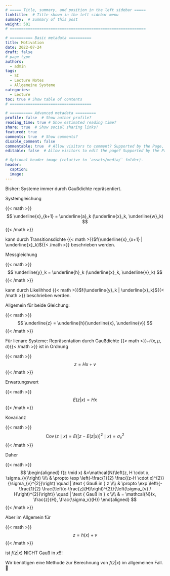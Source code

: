 ```yaml
---
# ===== Title, summary, and position in the left sidebar =====
linktitle:  # Title shown in the left sidebar menu
summary:  # Summary of this post
weight: 501
# ============================================================

# ========== Basic metadata ==========
title: Motivation
date: 2022-07-24
draft: false
# page type
authors:
  - admin
tags:
  - SI
  - Lecture Notes
  - Allgemeine Systeme
categories:
  - Lecture
toc: true # Show table of contents
# ====================================

# ========== Advanced metadata =========
profile: false  # Show author profile?
reading_time: true # Show estimated reading time?
share: true  # Show social sharing links?
featured: true
comments: true  # Show comments?
disable_comment: false
commentable: true  # Allow visitors to comment? Supported by the Page, Post, and Book content types.
editable: false  # Allow visitors to edit the page? Supported by the Page, Post, and Book content types.

# Optional header image (relative to `assets/media/` folder).
header:
  caption: 
  image:  
---
```


Bisher: Systeme immer durch Gaußdichte repräsentiert.

Systemgleichung

{{< math >}}
$$
\underline{x}_{k+1} = \underline{a}_k (\underline{x}_k, \underline{w}_k)
$$
{{< /math >}} 

kann durch Transitionsdichte {{< math >}}$f(\underline{x}_{x+1} | \underline{x}_k)${{< /math >}} beschrieben werden.

Messgleichung

{{< math >}}
$$
\underline{y}_k = \underline{h}_k (\underline{x}_k, \underline{v}_k)
$$
{{< /math >}} 

kann durch Likelihhod {{< math >}}$f(\underline{y}_k | \underline{x}_k)${{< /math >}} beschrieben werden.

Allgemein für beide Gleichung:

{{< math >}}
$$
\underline{z} = \underline{h}(\underline{x}, \underline{v})
$$
{{< /math >}} 

Für lienare Systeme: Repräsentation durch Gaußdichte {{< math >}}$\mathcal{N}(x, \mu, \sigma)${{< /math >}} ist in Ordnung

{{< math >}}
$$
z = Hx + v
$$
{{< /math >}} 

Erwartungswert

{{< math >}}
$$
E(z | x) = Hx
$$
{{< /math >}} 

Kovarianz

{{< math >}}
$$
\operatorname{Cov}(z \mid x)=E\left(\left[z-E(z|x)\right]^{2} \mid x\right)=\sigma_{v}^{2}
$$
{{< /math >}} 

Daher

{{< math >}}
$$
\begin{aligned}
f(z \mid x) &=\mathcal{N}\left(z, H \cdot x, \sigma_{v}\right) \\\\
& \propto \exp \left(-\frac{1}{2} \frac{(z-H \cdot x)^{2}}{\sigma_{v}^{2}}\right)  \quad | \text { Gauß in } z \\\\
& \propto \exp \left\{-\frac{1}{2} \frac{\left(x-\frac{z}{H}\right)^{2}}{\left(\sigma_{v} / H\right)^{2}}\right\} \quad | \text { Gauß in } x \\\\
& = \mathcal{N}(x, \frac{z}{H}, \frac{\sigma_v}{H})
\end{aligned}
$$
{{< /math >}} 

Aber im Allgemein für 

{{< math >}}
$$
z = h(x) + v 
\tag{additives Rauschen}
$$
{{< /math >}} 

ist $f(z|x)$ NICHT Gauß in $x$!!! 

Wir benötigen eine Methode zur Berechnung von $f(z|x)$ im allgemeinen Fall. 💪